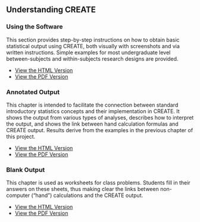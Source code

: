 ## Understanding CREATE 

### Using the Software

This section provides step-by-step instructions on how to obtain basic statistical output using CREATE, both visually with screenshots and via written instructions. Simple examples for most undergraduate level between-subjects and within-subjects research designs are provided.

- [View the HTML Version](./using-software/)
- [View the PDF Version]()

### Annotated Output

This chapter is intended to facilitate the connection between standard introductory statistics concepts and their implementation in CREATE. It shows the output from various types of analyses, describes how to interpret the output, and shows the link between hand calculation formulas and CREATE output. Results derive from the examples in the previous chapter of this project.

- [View the HTML Version](./annotated-output/)
- [View the PDF Version]()

### Blank Output

This chapter is used as worksheets for class problems. Students fill in their answers on these sheets, thus making clear the links between non-computer (“hand”) calculations and the CREATE output.

- [View the HTML Version](./blank-output/)
- [View the PDF Version]()
